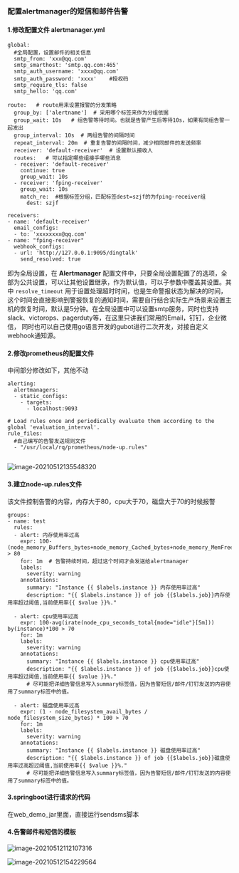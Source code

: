 ### 配置alertmanager的短信和邮件告警

#### 1.修改配置文件 alertmanager.yml

```
global:
  #全局配置，设置邮件的相关信息
  smtp_from: 'xxx@qq.com'
  smtp_smarthost: 'smtp.qq.com:465'
  smtp_auth_username: 'xxxx@qq.com'
  smtp_auth_password: 'xxxx'	#授权码
  smtp_require_tls: false
  smtp_hello: 'qq.com'  

route:   # route用来设置报警的分发策略
  group_by: ['alertname']  # 采用哪个标签来作为分组依据
  group_wait: 10s   # 组告警等待时间。也就是告警产生后等待10s，如果有同组告警一起发出
  group_interval: 10s  # 两组告警的间隔时间
  repeat_interval: 20m  # 重复告警的间隔时间，减少相同邮件的发送频率
  receiver: 'default-receiver'  # 设置默认接收人
  routes:   # 可以指定哪些组接手哪些消息
  - receiver: 'default-receiver'  
    continue: true
    group_wait: 10s
  - receiver: 'fping-receiver'  
    group_wait: 10s
    match_re:  #根据标签分组，匹配标签dest=szjf的为fping-receiver组
      dest: szjf

receivers:
- name: 'default-receiver'
  email_configs:
  - to: 'xxxxxxxx@qq.com'
- name: "fping-receiver"
  webhook_configs:
  - url: 'http://127.0.0.1:9095/dingtalk'
    send_resolved: true
```

即为全局设置，在 **Alertmanager** 配置文件中，只要全局设置配置了的选项，全部为公共设置，可以让其他设置继承，作为默认值，可以子参数中覆盖其设置。其中 `resolve_timeout` 用于设置处理超时时间，也是生命警报状态为解决的时间， 这个时间会直接影响到警报恢复的通知时间，需要自行结合实际生产场景来设置主机的恢复时间，默认是5分钟。在全局设置中可以设置smtp服务，同时也支持slack、victorops、pagerduty等，在这里只讲我们常用的Email，钉钉，企业微信， 同时也可以自己使用go语言开发的gubot进行二次开发，对接自定义webhook通知源。

#### 2.修改prometheus的配置文件

中间部分修改如下，其他不动

```
alerting:
  alertmanagers:
  - static_configs:
    - targets:
      - localhost:9093

# Load rules once and periodically evaluate them according to the global 'evaluation_interval'.
rule_files:
  #自己编写的告警发送规则文件
  - "/usr/local/rq/prometheus/node-up.rules"
  
```

![image-20210512135548320](C:\Users\rq\AppData\Roaming\Typora\typora-user-images\image-20210512135548320.png)

#### 3.建立node-up.rules文件

该文件控制告警的内容，内存大于80，cpu大于70，磁盘大于70的时候报警

```
groups:
- name: test
  rules:
  - alert: 内存使用率过高
    expr: 100-(node_memory_Buffers_bytes+node_memory_Cached_bytes+node_memory_MemFree_bytes)/node_memory_MemTotal_bytes*100 > 80 
    for: 1m  # 告警持续时间，超过这个时间才会发送给alertmanager
    labels:
      severity: warning
    annotations:
      summary: "Instance {{ $labels.instance }} 内存使用率过高"
      description: "{{ $labels.instance }} of job {{$labels.job}}内存使用率超过阈值,当前使用率{{ $value }}%."

  - alert: cpu使用率过高
    expr: 100-avg(irate(node_cpu_seconds_total{mode="idle"}[5m])) by(instance)*100 > 70
    for: 1m
    labels:
      severity: warning
    annotations:
      summary: "Instance {{ $labels.instance }} cpu使用率过高"
      description: "{{ $labels.instance }} of job {{$labels.job}}cpu使用率超过阈值,当前使用率{{ $value }}%."
      # 尽可能把详细告警信息写入summary标签值，因为告警短信/邮件/钉钉发送的内容使用了summary标签中的值。

  - alert: 磁盘使用率过高
    expr: (1 - node_filesystem_avail_bytes / node_filesystem_size_bytes) * 100 > 70
    for: 1m
    labels:
      severity: warning
    annotations:
      summary: "Instance {{ $labels.instance }} 磁盘使用率过高"
      description: "{{ $labels.instance }} of job {{$labels.job}}磁盘使用率过高超过阈值,当前使用率{{ $value }}%."
      # 尽可能把详细告警信息写入summary标签值，因为告警短信/邮件/钉钉发送的内容使用了summary标签中的值。    

```

#### 3.springboot进行请求的代码

在web_demo_jar里面，直接运行sendsms脚本

#### 4.告警邮件和短信的模板

![image-20210512112107316](C:\Users\rq\AppData\Roaming\Typora\typora-user-images\image-20210512112107316.png)

![image-20210512154229564](C:\Users\rq\AppData\Roaming\Typora\typora-user-images\image-20210512154229564.png)

